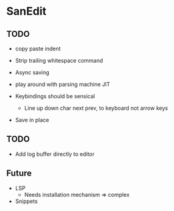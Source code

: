 # SanEdit

## TODO

* copy paste indent
* Strip trailing whitespace command
* Async saving
* play around with parsing machine JIT

* Keybindings should be sensical
    * Line up down char next prev, to keyboard not arrow keys
* Save in place

## TODO
* Add log buffer directly to editor


## Future

* LSP
    * Needs installation mechanism => complex
* Snippets

